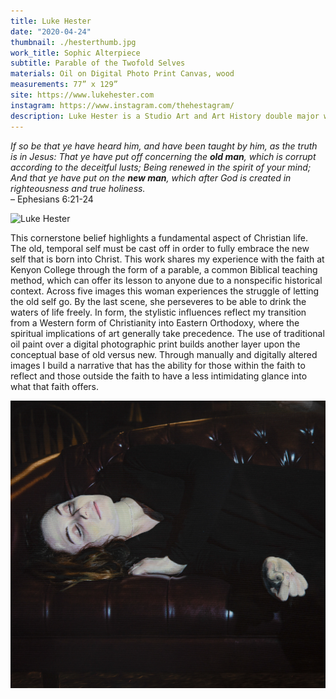 ```yaml
---
title: Luke Hester
date: "2020-04-24"
thumbnail: ./hesterthumb.jpg
work_title: Sophic Alterpiece
subtitle: Parable of the Twofold Selves
materials: Oil on Digital Photo Print Canvas, wood
measurements: 77” x 129”
site: https://www.lukehester.com
instagram: https://www.instagram.com/thehestagram/
description: Luke Hester is a Studio Art and Art History double major who explores the intersections of Christianity with the art world.
---
```


<!---
INSTRUCTIONS: Fill in the Frontmatter (above) with the artist's relevant information.
Then copy in their artist's statment and images. Put a '###' in front of a line for big text, as demonstrated below.
For full width images, make sure you put each one inside its own set of Div tags (also shown below).
Re-order text and image below this comment however you want it to appear on the actual site
(do not change the placement of the Frontmatter!)
The Description is for SEO, so what shows up on and will inform Google Search results. Keep it short!
-->

_If so be that ye have heard him, and have been taught by him, as the truth is in Jesus: That ye have put off concerning the **old man**, which is corrupt according to the deceitful lusts; Being renewed in the spirit of your mind; And that ye have put on the **new man**, which after God is created in righteousness and true holiness._<br/>– Ephesians 6:21-24

![Luke Hester](./Hester1.jpg)

This cornerstone belief highlights a fundamental aspect of Christian life. The old, temporal self must be cast off in order to fully embrace the new self that is born into Christ. This work shares my experience with the faith at Kenyon College through the form of a parable, a common Biblical teaching method, which can offer its lesson to anyone due to a nonspecific historical context. Across five images this woman experiences the struggle of letting the old self go. By the last scene, she perseveres to be able to drink the waters of life freely. In form, the stylistic influences reflect my transition from a Western form of Christianity into Eastern Orthodoxy, where the spiritual implications of art generally take precedence. The use of traditional oil paint over a digital photographic print builds another layer upon the conceptual base of old versus new. Through manually and digitally altered images I build a narrative that has the ability for those within the faith to reflect and those outside the faith to have a less intimidating glance into what that faith offers.

![Luke Hester](./Hester2.jpg)

